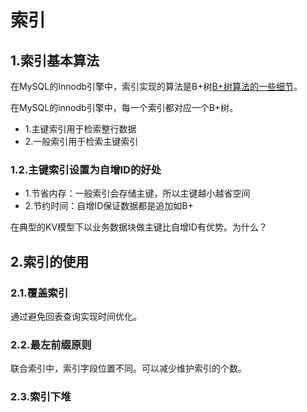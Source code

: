 # 索引

## 1.索引基本算法
在MySQL的Innodb引擎中，索引实现的算法是B+树[B+树算法的一些细节](https://blog.toadworld.com/2017/04/06/speed-up-your-queries-using-the-covering-index-in-mysql)。<br>

在MySQL的innodb引擎中，每一个索引都对应一个B+树。<br>
- 1.主键索引用于检索整行数据
- 2.一般索引用于检索主键索引

### 1.2.主键索引设置为自增ID的好处
- 1.节省内存：一般索引会存储主键，所以主键越小越省空间
- 2.节约时间：自增ID保证数据都是追加如B+

在典型的KV模型下以业务数据块做主键比自增ID有优势。为什么？


## 2.索引的使用

### 2.1.覆盖索引
通过避免回表查询实现时间优化。<br>

### 2.2.最左前缀原则
联合索引中，索引字段位置不同。可以减少维护索引的个数。<br>

### 2.3.索引下堆